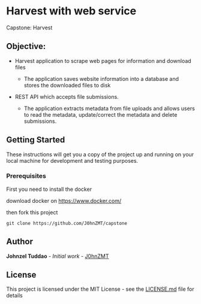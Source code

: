 
# Harvest with web service
Capstone: Harvest     

## Objective:

- Harvest application to scrape web pages for information and download files

    - The application saves website information into a database and stores the downloaded files to disk
    
- REST API which accepts file submissions.

     - The application extracts metadata from file uploads and allows users to read the metadata, update/correct the metadata and delete submissions.

## Getting Started

These instructions will get you a copy of the project up and running on your local machine for development and testing purposes.

### Prerequisites

First you need to install the docker

download docker on https://www.docker.com/

then fork this project
```
git clone https://github.com/J0hnZMT/capstone
```

## Author
**Johnzel Tuddao** - *Initial work* - [J0hnZMT](https://github.com/J0hnZMT)

## License
This project is licensed under the MIT License - see the [LICENSE.md](LICENSE.md) file for details

